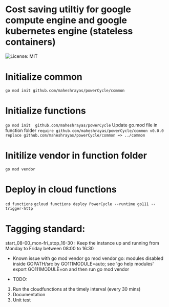 # Cost saving utiltiy for google compute engine and google kubernetes engine (stateless containers)
![License: MIT](https://img.shields.io/badge/License-MIT-green.svg)

# Initialize common
``` go mod init github.com/maheshrayas/powerCycle/common ```

# Initialize functions
``` go mod init  github.com/maheshrayas/powerCycle ```
Update go.mod file in function folder
``` require github.com/maheshrayas/powerCycle/common v0.0.0 ```
``` replace github.com/maheshrayas/powerCycle/common => ../common ```

# Initilize vendor in function folder
``` go mod vendor ```

# Deploy in cloud functions
``` cd functions ```
 ``` gcloud functions deploy PowerCycle --runtime go111 --trigger-http ```


# Tagging standard:

start_08-00_mon-fri_stop_16-30 : Keep the instance up and running from Monday to Friday between 08:00 to 16:30

* Known issue with go mod vendor
go mod vendor
go: modules disabled inside GOPATH/src by GO111MODULE=auto; see 'go help modules'
export GO111MODULE=on and then run
go mod vendor

* TODO:
1. Run the cloudfunctions at the timely interval (every 30 mins)
2. Documentation
3. Unit test
